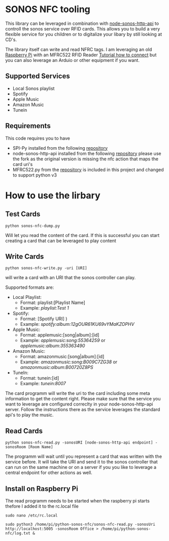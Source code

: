SONOS NFC tooling
=================

This library can be leveraged in combination with [node-sonos-http-api](https://github.com/gsaurer/node-sonos-http-api) to controll the sonos service over RFID cards. This allows you to build a very flexible service for you children or to digitalize your libary by still looking at CD's. 

The library itself can write and read NFRC tags. I am leveraging an old [Raspberry Pi](http://raspberrypi.org) with an MFRC522 RFID Reader [Tutorial how to connect](https://www.youtube.com/watch?v=IeuQNXSNzxA) but you can also leverage an Arduio or other equipment if you want. 


Supported Services
------------------
* Local Sonos playlist
* Spotify 
* Apple Music
* Amazon Music
* Tunein

Requirements
------------
This code requires you to have 
* SPI-Py installed from the following [repository](https://github.com/lthiery/SPI-Py)
* node-sonos-http-api installed from the following [repository](https://github.com/gsaurer/node-sonos-http-api) please use the fork as the original version is missing the nfc action that maps the card uri's
* MFRC522.py from the [repository](https://github.com/mxgxw/MFRC522-python) is included in this project and changed to support python v3 

How to use the lirbary
======================

Test Cards
----------

`python sonos-nfc-dump.py` 

Will let you read the content of the card. If this is successful you can start creating a card that can be leveraged to play content


Write Cards
----------

`python sonos-nfc-write.py -uri [URI]` 

will write a card with an URI that the sonos controller can play. 

Supported formats are: 
* Local Playlist: 
	* Format: playlist:[Playlist Name] 
	* Example: _playlist:Test 1_
* Spotify: 
	* Format: [Spotify URI] )
	* Example: _spotify:album:12gOUR61KU69vYMaKZOPHV_
* Apple Music: 
	* Format: applemusic:[song|album]:[id] 
	* Example: _applemusic:song:55364259_ or _applemusic:album:355363490_
* Amazon Music: 
	* Format: amazonmusic:[song|album]:[id] 
	* Example: _amazonmusic:song:B009C7ZG38_ or _amazonmusic:album:B00720Z8PS_
* TuneIn: 
	* Format: tunein:[id] 
	* Example: _tunein:8007_

The card programm will write the uri to the card including some meta information to get the content right. Please make sure that the service you want to leverage are configured correclty in your node-sonos-http-api server. Follow the instructions there as the service leverages the standard api's to play the music. 


Read Cards
----------

`python sonos-nfc-read.py -sonosURI [node-sonos-http-api endpoint] -sonosRoom [Room Name]` 

The programm will wait until you represent a card that was written with the service before. It will take the URI and send it to the sonos controller that can run on the same machine or on a server if you you like to leverage a central endpoint for other actions as well. 


Install on Raspberry Pi
----------

The read programm needs to be started when the raspberry pi starts thefore I added it to the rc.local file 

`sudo nano /etc/rc.local`

`sudo python3 /home/pi/python-sonos-nfc/sonos-nfc-read.py -sonosUri http://localhost:5005 -sonosRoom Office > /home/pi/python-sonos-nfc/log.txt &`

